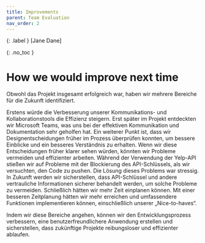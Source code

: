 ```yaml
---
title: Improvements
parent: Team Evaluation
nav_order: 2
---
```


{: .label }
[Jane Dane]

{: .no_toc }
# How we would improve next time

Obwohl das Projekt insgesamt erfolgreich war, haben wir mehrere Bereiche für die Zukunft identifiziert.

Erstens würde die Verbesserung unserer Kommunikations- und Kollaborationstools die Effizienz steigern. Erst später im Projekt entdeckten wir Microsoft Teams, was uns bei der effektiven Kommunikation und Dokumentation sehr geholfen hat.
Ein weiterer Punkt ist, dass wir Designentscheidungen früher im Prozess überprüfen konnten, um bessere Einblicke und ein besseres Verständnis zu erhalten. Wenn wir diese Entscheidungen früher klarer sehen würden, könnten wir Probleme vermeiden und effizienter arbeiten.
Während der Verwendung der Yelp-API stießen wir auf Probleme mit der Blockierung des API-Schlüssels, als wir versuchten, den Code zu pushen. Die Lösung dieses Problems war stressig. In Zukunft werden wir sicherstellen, dass API-Schlüssel und andere vertrauliche Informationen sicherer behandelt werden, um solche Probleme zu vermeiden.
Schließlich hätten wir mehr Zeit einplanen können. Mit einer besseren Zeitplanung hätten wir mehr erreichen und umfassendere Funktionen implementieren können, einschließlich unserer „Nice-to-haves“.

Indem wir diese Bereiche angehen, können wir den Entwicklungsprozess verbessern, eine benutzerfreundlichere Anwendung erstellen und sicherstellen, dass zukünftige Projekte reibungsloser und effizienter ablaufen.

